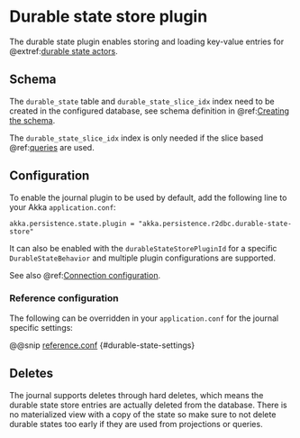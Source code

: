 # Durable state store plugin

The durable state plugin enables storing and loading key-value entries for @extref:[durable state actors](akka:typed/durable-state/persistence.html).

## Schema

The `durable_state` table and `durable_state_slice_idx` index need to be created in the configured database, see schema definition in @ref:[Creating the schema](getting-started.md#schema).

The `durable_state_slice_idx` index is only needed if the slice based @ref:[queries](query.md) are used.

## Configuration

To enable the journal plugin to be used by default, add the following line to your Akka `application.conf`:

```
akka.persistence.state.plugin = "akka.persistence.r2dbc.durable-state-store"
```

It can also be enabled with the `durableStateStorePluginId` for a specific `DurableStateBehavior` and multiple
plugin configurations are supported.

See also @ref:[Connection configuration](connection-config.md).

### Reference configuration

The following can be overridden in your `application.conf` for the journal specific settings:

@@snip [reference.conf](/core/src/main/resources/reference.conf) {#durable-state-settings}

## Deletes

The journal supports deletes through hard deletes, which means the durable state store entries are actually deleted from the database.
There is no materialized view with a copy of the state so make sure to not delete durable states too early if they are used from projections or queries.
